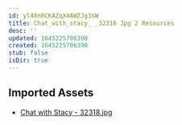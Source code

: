 ```yaml
---
id: yl48nRCKAZqX4AWZJg3sW
title: Chat_with_stacy_ _32318 Jpg 2 Resources
desc: ''
updated: 1645225706390
created: 1645225706390
stub: false
isDir: true
---
```

## Imported Assets
- [Chat with Stacy - 32318.jpg](/assets/chat-with-stacy---32318.jpg)
